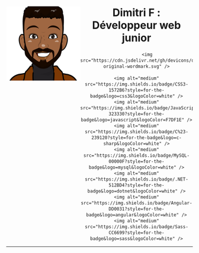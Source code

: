 
<div>
<img align="left" src="img/avatar-visage.png"/>
  <div  align="center"> 
    <h1>Dimitri F : Développeur web junior</h1>
    
            <img src="https://cdn.jsdelivr.net/gh/devicons/devicon/icons/html5/html5-original-wordmark.svg" />
          
    <img alt="medium" src="https://img.shields.io/badge/CSS3-1572B6?style=for-the-badge&logo=css3&logoColor=white" />
    <img alt="medium" src="https://img.shields.io/badge/JavaScript-323330?style=for-the-badge&logo=javascript&logoColor=F7DF1E" />
    <img alt="medium" src="https://img.shields.io/badge/C%23-239120?style=for-the-badge&logo=c-sharp&logoColor=white" />
    <img alt="medium" src="https://img.shields.io/badge/MySQL-00000F?style=for-the-badge&logo=mysql&logoColor=white" />
    <img alt="medium" src="https://img.shields.io/badge/.NET-512BD4?style=for-the-badge&logo=dotnet&logoColor=white" />
    <img alt="medium" src="https://img.shields.io/badge/Angular-DD0031?style=for-the-badge&logo=angular&logoColor=white" />
    <img alt="medium" src="https://img.shields.io/badge/Sass-CC6699?style=for-the-badge&logo=sass&logoColor=white" />
  

<hr>
<!--
**Dimitri-F/Dimitri-F** is a ✨ _special_ ✨ repository because its `README.md` (this file) appears on your GitHub profile.

Here are some ideas to get you started:

- 🔭 I’m currently working on ...
- 🌱 I’m currently learning ...
- 👯 I’m looking to collaborate on ...
- 🤔 I’m looking for help with ...
- 💬 Ask me about ...
- 📫 How to reach me: ...
- 😄 Pronouns: ...
- ⚡ Fun fact: ...
-->
